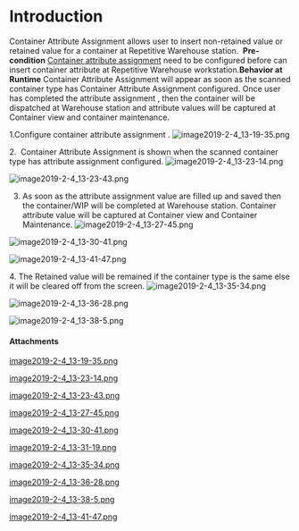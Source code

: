 # Introduction

Container Attribute Assignment allows user to insert non-retained value or retained value for a container at Repetitive Warehouse station. 
**Pre-condition** 
[Container attribute assignment](/iFactory-JGP-MES/iFactory-JGP-MES-Home/iFactory-JGP-MS/CONTENT/General-Production/Attribute-Assignment.md)
need to be configured before can insert container attribute at Repetitive Warehouse workstation.**Behavior at Runtime** 
Container Attribute Assignment will appear as soon as the scanned container type has Container Attribute Assignment configured. Once user has completed the attribute assignment , then the container will be dispatched at Warehouse station and attribute values will be captured at Container view and container maintenance.

1.Configure container attribute assignment .
![image2019-2-4_13-19-35.png](/.attachments/42991816.png)


2.  Container Attribute Assignment is shown when the scanned container type has attribute assignment configured.
![image2019-2-4_13-23-14.png](/.attachments/42991817.png)


![image2019-2-4_13-23-43.png](/.attachments/42991818.png)



3. As soon as the attribute assignment value are filled up and saved then the container/WIP will be completed at Warehouse station. Container attribute value will be captured at Container view and Container Maintenance.
![image2019-2-4_13-27-45.png](/.attachments/42991819.png)



![image2019-2-4_13-30-41.png](/.attachments/42991820.png)



![image2019-2-4_13-41-47.png](/.attachments/42991825.png)


4. The Retained value will be remained if the container type is the same else it will be cleared off from the screen.
![image2019-2-4_13-35-34.png](/.attachments/42991822.png)


![image2019-2-4_13-36-28.png](/.attachments/42991823.png)


![image2019-2-4_13-38-5.png](/.attachments/42991824.png)





#### Attachments

[image2019-2-4_13-19-35.png](/.attachments/42991816.png)
[image2019-2-4_13-23-14.png](/.attachments/42991817.png)
[image2019-2-4_13-23-43.png](/.attachments/42991818.png)
[image2019-2-4_13-27-45.png](/.attachments/42991819.png)
[image2019-2-4_13-30-41.png](/.attachments/42991820.png)
[image2019-2-4_13-31-19.png](/.attachments/42991821.png)
[image2019-2-4_13-35-34.png](/.attachments/42991822.png)
[image2019-2-4_13-36-28.png](/.attachments/42991823.png)
[image2019-2-4_13-38-5.png](/.attachments/42991824.png)
[image2019-2-4_13-41-47.png](/.attachments/42991825.png)
